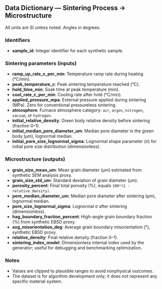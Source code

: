 ## Data Dictionary — Sintering Process → Microstructure

All units are SI unless noted. Angles in degrees.

### Identifiers
- **sample_id**: Integer identifier for each synthetic sample.

### Sintering parameters (inputs)
- **ramp_up_rate_c_per_min**: Temperature ramp rate during heating (°C/min).
- **peak_temperature_c**: Peak sintering temperature reached (°C).
- **hold_time_min**: Soak time at peak temperature (min).
- **cool_rate_c_per_min**: Cooling rate after hold (°C/min).
- **applied_pressure_mpa**: External pressure applied during sintering (MPa). Zero for conventional pressureless sintering.
- **atmosphere**: Furnace atmosphere category: `air`, `argon`, `nitrogen`, `vacuum`, or `hydrogen`.
- **initial_relative_density**: Green body relative density before sintering (fraction 0–1).
- **initial_median_pore_diameter_um**: Median pore diameter in the green body (µm), lognormal median.
- **initial_pore_size_lognormal_sigma**: Lognormal shape parameter (σ) for initial pore size distribution (dimensionless).

### Microstructure (outputs)
- **grain_size_mean_um**: Mean grain diameter (µm) estimated from synthetic SEM analysis proxy.
- **grain_size_std_um**: Standard deviation of grain diameter (µm).
- **porosity_percent**: Final total porosity (%), equals `100*(1 - relative_density)`.
- **pore_median_diameter_um**: Median pore diameter after sintering (µm), lognormal median.
- **pore_size_lognormal_sigma**: Lognormal σ after sintering (dimensionless).
- **hag_boundary_fraction_percent**: High-angle grain boundary fraction (%) from synthetic EBSD proxy.
- **avg_misorientation_deg**: Average grain boundary misorientation (°), synthetic EBSD proxy.
- **relative_density**: Final relative density (fraction 0–1).
- **sintering_index_model**: Dimensionless internal index used by the generator; useful for debugging and benchmarking optimization.

### Notes
- Values are clipped to plausible ranges to avoid nonphysical outcomes.
- The dataset is for algorithm development only; it does not represent any specific material system.

